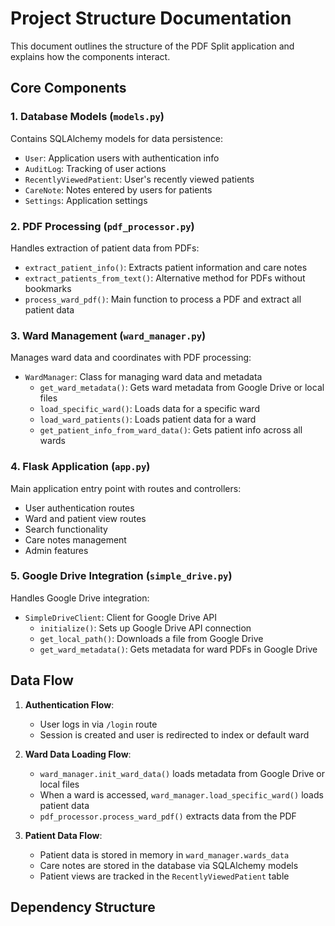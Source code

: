 # Project Structure Documentation

This document outlines the structure of the PDF Split application and explains how the components interact.

## Core Components

### 1. Database Models (`models.py`)
Contains SQLAlchemy models for data persistence:
- `User`: Application users with authentication info
- `AuditLog`: Tracking of user actions
- `RecentlyViewedPatient`: User's recently viewed patients
- `CareNote`: Notes entered by users for patients
- `Settings`: Application settings

### 2. PDF Processing (`pdf_processor.py`)
Handles extraction of patient data from PDFs:
- `extract_patient_info()`: Extracts patient information and care notes
- `extract_patients_from_text()`: Alternative method for PDFs without bookmarks
- `process_ward_pdf()`: Main function to process a PDF and extract all patient data

### 3. Ward Management (`ward_manager.py`)
Manages ward data and coordinates with PDF processing:
- `WardManager`: Class for managing ward data and metadata
  - `get_ward_metadata()`: Gets ward metadata from Google Drive or local files
  - `load_specific_ward()`: Loads data for a specific ward
  - `load_ward_patients()`: Loads patient data for a ward
  - `get_patient_info_from_ward_data()`: Gets patient info across all wards

### 4. Flask Application (`app.py`)
Main application entry point with routes and controllers:
- User authentication routes
- Ward and patient view routes
- Search functionality
- Care notes management
- Admin features

### 5. Google Drive Integration (`simple_drive.py`)
Handles Google Drive integration:
- `SimpleDriveClient`: Client for Google Drive API
  - `initialize()`: Sets up Google Drive API connection
  - `get_local_path()`: Downloads a file from Google Drive
  - `get_ward_metadata()`: Gets metadata for ward PDFs in Google Drive

## Data Flow

1. **Authentication Flow**:
   - User logs in via `/login` route
   - Session is created and user is redirected to index or default ward

2. **Ward Data Loading Flow**:
   - `ward_manager.init_ward_data()` loads metadata from Google Drive or local files
   - When a ward is accessed, `ward_manager.load_specific_ward()` loads patient data
   - `pdf_processor.process_ward_pdf()` extracts data from the PDF

3. **Patient Data Flow**:
   - Patient data is stored in memory in `ward_manager.wards_data`
   - Care notes are stored in the database via SQLAlchemy models
   - Patient views are tracked in the `RecentlyViewedPatient` table

## Dependency Structure


